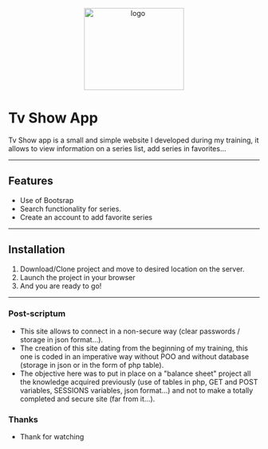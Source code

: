 <p align="center">
    <img src="https://fr.seaicons.com/wp-content/uploads/2015/10/Flat-TV-icon.png" alt="logo" width="200" height="165">
</p>

# Tv Show App

Tv Show app is a small and simple website I developed during my training, it allows to view information on a series list, add series in favorites...

---

## Features

* Use of Bootsrap
* Search functionality for series.
* Create an account to add favorite series

---

## Installation

1. Download/Clone project and move to desired location on the server.
2. Launch the project in your browser
3. And you are ready to go! 

---

### Post-scriptum

* This site allows to connect in a non-secure way (clear passwords / storage in json format...).
* The creation of this site dating from the beginning of my training, this one is coded in an imperative way without POO and without database (storage in json or in the form of php table).
* The objective here was to put in place on a "balance sheet" project all the knowledge acquired previously (use of tables in php, GET and POST variables, SESSIONS variables, json format...) and not to make a totally completed and secure site (far from it...).

### Thanks

* Thank for watching

